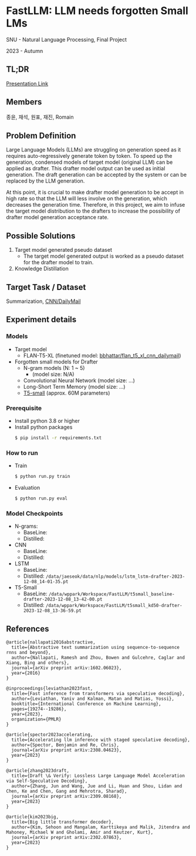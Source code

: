 # FastLLM: LLM needs forgotten Small LMs
SNU - Natural Language Processing, Final Project

2023 - Autumn

## TL;DR
[Presentation Link](https://docs.google.com/presentation/d/1aVl-7LN0Ryjw0jq_RnF0OuLRLqW1EHfgyeMqEQdj1Hw/edit?usp=drive_link)

## Members
종윤, 재석, 원표, 재진, Romain

## Problem Definition
Large Language Models (LLMs) are struggling on generation speed as it requires auto-regressively generate token by token.
To speed up the generation, condensed models of target model (original LLM) can be applied as drafter.
This drafter model output can be used as initial generation.
The draft generation can be accepted by the system or can be replaced by the LLM generation.

At this point, it is crucial to make drafter model generation to be accept in high rate so that the LLM will less involve on the generation, which decreases the generation time.
Therefore, in this project, we aim to infuse the target model distribution to the drafters to increase the possibility of drafter model generation acceptance rate.

## Possible Solutions
1. Target model generated pseudo dataset
    * The target model generated output is worked as a pseudo dataset for the drafter model to train.
3. Knowledge Distillation

## Target Task / Dataset
Summarization, [CNN/DailyMail](https://huggingface.co/datasets/cnn_dailymail)

## Experiment details
### Models
* Target model
  * FLAN-T5-XL (finetuned model: [bbhattar/flan_t5_xl_cnn_dailymail](https://huggingface.co/bbhattar/flan_t5_xl_cnn_dailymail))
* Forgotten small models for Drafter
  * N-gram models (N: 1 ~ 5)
    * (model size: N/A)
  * Convolutional Neural Network (model size: ...)
  * Long-Short Term Memory (model size: ...)
  * [T5-small](https://huggingface.co/google/t5-v1_1-small) (approx. 60M parameters)

### Prerequisite

- Install python 3.8 or higher
- Install python packages
  ```sh
  $ pip install -r requirements.txt
  ```

### How to run

- Train
  ```sh
  $ python run.py train
  ```
- Evaluation
  ```sh
  $ python run.py eval
  ```

### Model Checkpoints
* N-grams:
   * BaseLine: 
   * Distilled: 
* CNN
   * BaseLine: 
   * Distilled: 
* LSTM
   * BaseLine: 
   * Distilled: `/data/jaeseok/data/nlp/models/lstm_lstm-drafter-2023-12-08_14-01-35.pt` 
* T5-Small
   * BaseLine: `/data/wppark/Workspace/FastLLM/t5small_baseline-drafter-2023-12-08_13-42-00.pt`
   * Distilled: `/data/wppark/Workspace/FastLLM/t5small_kd50-drafter-2023-12-08_13-36-59.pt`




## References
~~~
@article{nallapati2016abstractive,
  title={Abstractive text summarization using sequence-to-sequence rnns and beyond},
  author={Nallapati, Ramesh and Zhou, Bowen and Gulcehre, Caglar and Xiang, Bing and others},
  journal={arXiv preprint arXiv:1602.06023},
  year={2016}
}
~~~
~~~
@inproceedings{leviathan2023fast,
  title={Fast inference from transformers via speculative decoding},
  author={Leviathan, Yaniv and Kalman, Matan and Matias, Yossi},
  booktitle={International Conference on Machine Learning},
  pages={19274--19286},
  year={2023},
  organization={PMLR}
}
~~~
~~~
@article{spector2023accelerating,
  title={Accelerating llm inference with staged speculative decoding},
  author={Spector, Benjamin and Re, Chris},
  journal={arXiv preprint arXiv:2308.04623},
  year={2023}
}
~~~
~~~
@article{zhang2023draft,
  title={Draft \& Verify: Lossless Large Language Model Acceleration via Self-Speculative Decoding},
  author={Zhang, Jun and Wang, Jue and Li, Huan and Shou, Lidan and Chen, Ke and Chen, Gang and Mehrotra, Sharad},
  journal={arXiv preprint arXiv:2309.08168},
  year={2023}
}
~~~
~~~
@article{kim2023big,
  title={Big little transformer decoder},
  author={Kim, Sehoon and Mangalam, Karttikeya and Malik, Jitendra and Mahoney, Michael W and Gholami, Amir and Keutzer, Kurt},
  journal={arXiv preprint arXiv:2302.07863},
  year={2023}
}
~~~

